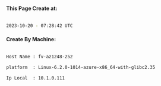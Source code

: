 
   
#### This Page Create at:

```bash

2023-10-20 - 07:28:42 UTC

```

#### Create By Machine:

```bash

Host Name : fv-az1248-252

platform  : Linux-6.2.0-1014-azure-x86_64-with-glibc2.35

Ip Local  : 10.1.0.111

```

